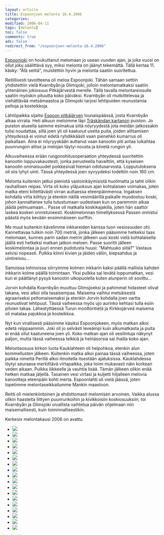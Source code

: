 ```yaml
--- 
layout: article 
title: Espoonjoen melonta 16.4.2006 
categories: 
modified: 2006-04-11 
tags: [melonta]
toc: false 
comments: true 
ads: false 
redirect_from: "/espoonjoen-melonta-16.4.2006" 
--- 
```


[Espoonjoki](http://koti.mbnet.fi/ugo/espoonkuvat/joki.html) on
houkuttanut melomaan jo usean vuoden ajan, ja joka vuosi on ollut joku
säälittävä syy, miksi melonta on jäänyt tekemättä. Tällä kertaa 11.
käsky: "Älä selitä", muistettiin hyvin ja melonta saatiin suoritettua.

Reitillisesti tavoitteena oli meloa Espoonjoki. Tähän samaan settiin
yhdistettiin vielä Kvarnbyån<span class="Apple-style-span"
style="font-size: 8px;"> </span>ja Glimsjoki, jolloin melontamatkaksi
saatiin yhtenäinen jokiosuus Pitkäjärvestä merelle. Tällä tavalla
melontareissulle saatiin myöskin pituutta koko päiväksi. Kvarnbyån oli
mutkittelevaa ja viehättävää metsämaastoa ja Glimsjoki tarjosi
lehtipuiden reunustamia peltoja ja kosteikkoja.

Lähtöpaikka sijaitsi [Espoon
pitkäjärven](http://www.nic.fi/~goz/espoonjarvet/pitk.htm)
lounaispäässä, josta Kvarnbyån alkaa virrata. Heti alkuun meloimme läpi
[Träskändan
kartanon](http://fi.wikipedia.org/wiki/Tr%C3%A4sk%C3%A4ndan_kartano) puiston.
Jo puiston alueella saimme esimakua siitä nöyryydestä jota meidän
jatkossakin tulisi noudattaa, sillä joen yli oli kaatunut useita puita,
joiden alittamisen yhteydessä ei voinut edetä ryhdikkäästi vaan pienehkö
kumarrus oli paikallaan. Aina ei nöyryyskään auttanut vaan kanootin piti
antaa luikahtaa puunrungon alitse ja melojan täytyi nousta ja kiivetä
rungon yli.

Alkuvaiheessa erään rungonohitusoperaation yhteydessä suoritettiin
kanootin loppuvakaustesti, jonka perusteella havaittiin, että kyseisen
kanootin ominaisuudet poikkesivat hieman odotusarvosta. Lopputuloksena
oli siis lyhyt uinti. Tässä yhteydessä joen syvyydeksi todettiin noin
160 cm.

Melonta kuitenkin jatkui pienistä vastoinkäymisistä huolimatta ja tahti
olikin rauhallisen reipas. Virta oli koko yläjuoksun ajan kohtalaisen
voimakas, joten matka eteni kiitettävästi virran auttaessa
eteenpäinmenoa. Ingaksen kohdalla virta kiihtyy ja etenkin näillä
vesimäärillä paikalle muodostuu koski, johon kannattanee tulla
tutustumaan uudestaan kun on paremmin aikaa jäädä pelmuamaan... Passe
oli matkalla koskikajakilla, joten hän saattoi laskea kosken
onnistuneesti. Koskimelonnan tiimellyksessä Passen onnistui päästä myös
kevään ensimmäiseen surffiin.

Me muut kuitenkin kävelimme inkkareiden kanssa tuon vesiosuuden ohi.
Kannettavaa tulikin noin 700 metriä, jonka jälkeen pääsimme hetkeksi
taas melomaan, kunnes parin sadan metrin jälkeen uusi koski vielä
kohtalaisella jäällä esti hetkeksi matkan jatkon meloen. Passe suoritti
jälleen koskimelontaa ja juuri ennen pudotusta huusi: "Mahtuuko siitä?"
Vastaus selvisi nopeasti. Pulkka kiinni kivien ja jäiden väliin,
kiepsahdus ja uintireissu...

Samoissa tohinoissa siirryimme kolmen inkkarin kaksi päällä mallista
kahden inkkarin kolme päällä toimintaan. Yksi pulkka sai levätä
loppumatkan, vesi kun ei päättänyt pysyä kanootin ulkopuolella kuten
alunperin oli sovittu...

Jorvin kohdalla Kvarnbyån muuttuu Glimsjoeksi ja pahimmat hidasteet
olivat takana, vesi alkoi olla tasaisempaa. Maisema vaihtui metsäisestä
agraariseksi peltomaisemaksi ja etenkin Jorvin kohdalla joen vartta
reunustivat lehtipuut. Tässä vaiheessa myös ujo aurinko kehtasi tulla
esiin pilvien takaa. Lähestyttäessä Turun moottoritietä ja Kirkkojärveä
maisema oli matalaa pajukkoa ja kosteikkoa.

Nyt kun virallisesti pääsimme käsiksi Espoonjokeen, myös matkan alkoi
edetä reippaammin. Joki oli jo selvästi leveämpi kuin alkumatkasta ja
puita ei enää ollut kaatuneena joen yli. Koko matkan ajan oli
vesilintuja näkynyt paljon, mutta tässä vaiheessa telkkiä ja heinäsorsia
sai ihailla koko ajan.

Melontaosuus kirkon luota Kauklahteen oli helpohkoa, etenkin alun
kommellusten jälkeen. Kuitenkin matka alkoi painaa tässä vaiheessa,
joten paikka nimeltä Perillä alkoi ilmoitella itsestään ajatuksissa.
Kauklahdessa löytyi seuraava merkittävä virtapaikka, joka toimi
mukavasti näin korkean veden aikaan. Pulkka liikkeelle ja vauhtia lisää.
Tämän jälkeen olikin enää hetken matkaa jäljellä. Tasainen vesi virtasi
ja kuljetti hiljalleen melovia kanootteja eteenpäin kohti merta.
Espoonlahti oli vielä jäässä, joten lopetimme melontaseikkailumme Mankin
maastoon.

Reitti oli mielenkiintoinen ja ehdottomasti melomisen arvoinen. Vaikka
alussa olikin haasteita liittyen puunrunkoihin ja kivikkoisiin
koskiosuuksiin, toi Kvarnbyån ja Glimsjoki oivallista vaihtelua päivän
ohjelmaan niin maisemallisesti, kuin toiminnallisestikin.

Kerkesix melontakausi 2006 on avattu.

<div class="image-gallery">

-   [![](/Media/Default/ImageGalleries/espoonjoen-melonta-16.4.2006/Thumbnails/melontaespoonjoki20060416_01b.jpg)](/Media/Default/ImageGalleries/espoonjoen-melonta-16.4.2006/melontaespoonjoki20060416_01b.jpg)
-   [![](/Media/Default/ImageGalleries/espoonjoen-melonta-16.4.2006/Thumbnails/melontaespoonjoki20060416_02b.jpg)](/Media/Default/ImageGalleries/espoonjoen-melonta-16.4.2006/melontaespoonjoki20060416_02b.jpg)
-   [![](/Media/Default/ImageGalleries/espoonjoen-melonta-16.4.2006/Thumbnails/melontaespoonjoki20060416_03b.jpg)](/Media/Default/ImageGalleries/espoonjoen-melonta-16.4.2006/melontaespoonjoki20060416_03b.jpg)
-   [![](/Media/Default/ImageGalleries/espoonjoen-melonta-16.4.2006/Thumbnails/melontaespoonjoki20060416_04b.jpg)](/Media/Default/ImageGalleries/espoonjoen-melonta-16.4.2006/melontaespoonjoki20060416_04b.jpg)
-   [![](/Media/Default/ImageGalleries/espoonjoen-melonta-16.4.2006/Thumbnails/melontaespoonjoki20060416_05b.jpg)](/Media/Default/ImageGalleries/espoonjoen-melonta-16.4.2006/melontaespoonjoki20060416_05b.jpg)
-   [![](/Media/Default/ImageGalleries/espoonjoen-melonta-16.4.2006/Thumbnails/melontaespoonjoki20060416_06b.jpg)](/Media/Default/ImageGalleries/espoonjoen-melonta-16.4.2006/melontaespoonjoki20060416_06b.jpg)
-   [![](/Media/Default/ImageGalleries/espoonjoen-melonta-16.4.2006/Thumbnails/melontaespoonjoki20060416_07b.jpg)](/Media/Default/ImageGalleries/espoonjoen-melonta-16.4.2006/melontaespoonjoki20060416_07b.jpg)
-   [![](/Media/Default/ImageGalleries/espoonjoen-melonta-16.4.2006/Thumbnails/melontaespoonjoki20060416_08b.jpg)](/Media/Default/ImageGalleries/espoonjoen-melonta-16.4.2006/melontaespoonjoki20060416_08b.jpg)
-   [![](/Media/Default/ImageGalleries/espoonjoen-melonta-16.4.2006/Thumbnails/melontaespoonjoki20060416_09b.jpg)](/Media/Default/ImageGalleries/espoonjoen-melonta-16.4.2006/melontaespoonjoki20060416_09b.jpg)
-   [![](/Media/Default/ImageGalleries/espoonjoen-melonta-16.4.2006/Thumbnails/melontaespoonjoki20060416_10b.jpg)](/Media/Default/ImageGalleries/espoonjoen-melonta-16.4.2006/melontaespoonjoki20060416_10b.jpg)
-   [![](/Media/Default/ImageGalleries/espoonjoen-melonta-16.4.2006/Thumbnails/melontaespoonjoki20060416_11b.jpg)](/Media/Default/ImageGalleries/espoonjoen-melonta-16.4.2006/melontaespoonjoki20060416_11b.jpg)
-   [![](/Media/Default/ImageGalleries/espoonjoen-melonta-16.4.2006/Thumbnails/melontaespoonjoki20060416_12b.jpg)](/Media/Default/ImageGalleries/espoonjoen-melonta-16.4.2006/melontaespoonjoki20060416_12b.jpg)
-   [![](/Media/Default/ImageGalleries/espoonjoen-melonta-16.4.2006/Thumbnails/melontaespoonjoki20060416_13b.jpg)](/Media/Default/ImageGalleries/espoonjoen-melonta-16.4.2006/melontaespoonjoki20060416_13b.jpg)
-   [![](/Media/Default/ImageGalleries/espoonjoen-melonta-16.4.2006/Thumbnails/melontaespoonjoki20060416_14b.jpg)](/Media/Default/ImageGalleries/espoonjoen-melonta-16.4.2006/melontaespoonjoki20060416_14b.jpg)
-   [![](/Media/Default/ImageGalleries/espoonjoen-melonta-16.4.2006/Thumbnails/melontaespoonjoki20060416_15b.jpg)](/Media/Default/ImageGalleries/espoonjoen-melonta-16.4.2006/melontaespoonjoki20060416_15b.jpg)
-   [![](/Media/Default/ImageGalleries/espoonjoen-melonta-16.4.2006/Thumbnails/melontaespoonjoki20060416_16b.jpg)](/Media/Default/ImageGalleries/espoonjoen-melonta-16.4.2006/melontaespoonjoki20060416_16b.jpg)
-   [![](/Media/Default/ImageGalleries/espoonjoen-melonta-16.4.2006/Thumbnails/melontaespoonjoki20060416_17b.jpg)](/Media/Default/ImageGalleries/espoonjoen-melonta-16.4.2006/melontaespoonjoki20060416_17b.jpg)
-   [![](/Media/Default/ImageGalleries/espoonjoen-melonta-16.4.2006/Thumbnails/melontaespoonjoki20060416_18b.jpg)](/Media/Default/ImageGalleries/espoonjoen-melonta-16.4.2006/melontaespoonjoki20060416_18b.jpg)

</div>
